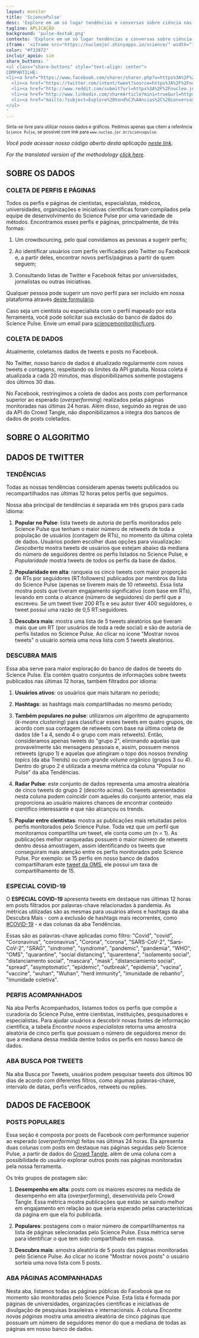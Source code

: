 ```yaml
---
layout: monitor
title: 'SciencePulse'
desc: 'Explore em um só lugar tendências e conversas sobre ciência nas redes sociais por +1.500 cientistas, especialistas e organizações de renome.'
tagline: APLICAÇÃO
background: 'pulse-destak.png'
contexto: 'Explore em um só lugar tendências e conversas sobre ciência nas redes sociais por +1.500 cientistas, especialistas e organizações de renome.'
iframe: '<iframe src="https://nucleojor.shinyapps.io/science/" width="100%" onload="loadIframe()" frameborder="no" scrolling="auto"></iframe>'
color: "#f33872"
incluir_apoio: sim
share_buttons: '
<ul class="share-buttons" style="text-align: center">
COMPARTILHE:
<li><a href="https://www.facebook.com/sharer/sharer.php?u=https%3A%2F%2Fnucleo.jor.br%2Fsciencepulse&quote=Explore%20tend%C3%AAncias%2C%20conversas%20e%20assuntos%20relevantes%20no%20debate%20cient%C3%ADfico%20que%20circulam%20nas%20redes%20sociais" target="_blank" title="Share on Facebook"><i class="fab fa-facebook-square fa-lg" aria-hidden="true"></i><span class="sr-only">Share on Facebook</span></a></li>
  <li><a href="https://twitter.com/intent/tweet?source=https%3A%2F%2Fnucleo.jor.br%2Fsciencepulse&text=Explore%20tend%C3%AAncias%2C%20conversas%20e%20assuntos%20relevantes%20no%20debate%20cient%C3%ADfico%20que%20circulam%20nas%20redes%20sociais:%20https%3A%2F%2Fnucleo.jor.br%2Fsciencepulse&via=thesciencepulse" target="_blank" title="Tweet"><i class="fab fa-twitter-square fa-lg" aria-hidden="true"></i><span class="sr-only">Tweet</span></a></li>
  <li><a href="http://www.reddit.com/submit?url=https%3A%2F%2Fnucleo.jor.br%2Fsciencepulse&title=Explore%20tend%C3%AAncias%2C%20conversas%20e%20assuntos%20relevantes%20no%20debate%20cient%C3%ADfico%20que%20circulam%20nas%20redes%20sociais" target="_blank" title="Submit to Reddit"><i class="fab fa-reddit-square fa-lg" aria-hidden="true"></i><span class="sr-only">Submit to Reddit</span></a></li>
  <li><a href="http://www.linkedin.com/shareArticle?mini=true&url=https%3A%2F%2Fnucleo.jor.br%2Fsciencepulse&title=Explore%20tend%C3%AAncias%2C%20conversas%20e%20assuntos%20relevantes%20no%20debate%20cient%C3%ADfico%20que%20circulam%20nas%20redes%20sociais&summary=&source=https%3A%2F%2Fnucleo.jor.br%2Fsciencepulse" target="_blank" title="Share on LinkedIn"><i class="fab fa-linkedin fa-lg" aria-hidden="true"></i><span class="sr-only">Share on LinkedIn</span></a></li>
  <li><a href="mailto:?subject=Explore%20tend%C3%AAncias%2C%20conversas%20e%20assuntos%20relevantes%20no%20debate%20cient%C3%ADfico%20que%20circulam%20nas%20redes%20sociais&body=:%20https%3A%2F%2Fnucleo.jor.br%2Fsciencepulse" target="_blank" title="Send email"><i class="fas fa-envelope-square fa-lg" aria-hidden="true"></i><span class="sr-only">Send email</span></a></li>
</ul>
'
---
```


<small>Sinta-se livre para utilizar nossos dados e gráficos. Pedimos apenas que citem a referência `Science Pulse`, se possível com link para `www.nucleo.jor.br/sciencepulse`.</small>

_Você pode acessar nosso código aberto desta aplicação [neste link](https://github.com/voltdatalab/science-pulse-public)._

_For the translated version of the methodology [click here](https://sciencepulse.org/eng/methodology)._

## SOBRE OS DADOS

### COLETA DE PERFIS E PÁGINAS

Todos os perfis e páginas de cientistas, especialistas, médicos, universidades, organizações e iniciativas científicas foram compilados pela equipe de desenvolvimento do Science Pulse por uma variedade de métodos. Encontramos esses perfis e páginas, principalmente, de três formas:

1. Um crowdsourcing, pelo qual convidamos as pessoas a sugerir perfis;

2. Ao identificar usuários com perfis verificados pelo Twitter ou Facebook e, a partir deles, encontrar novos perfis/páginas a partir de quem seguem;

3. Consultando listas de Twitter e Facebook feitas por universidades, jornalistas ou outras iniciativas.

Qualquer pessoa pode sugerir um novo perfil para ser incluído em nossa plataforma através [deste formulário](https://forms.gle/KHufKHzJxJVdsD7s8).

Caso seja um cientista ou especialista com o perfil mapeado por esta ferramenta, você pode solicitar sua exclusão do banco de dados do Science Pulse. Envie um email para [sciencemonitor@icfj.org](mailto:sciencemonitor@icfj.org).


### COLETA DE DADOS

Atualmente, coletamos dados de tweets e posts no Facebook.

No Twitter, nosso banco de dados é atualizado regularmente com novos tweets e contagens, respeitando os limites da API gratuita. Nossa coleta é atualizada a cada 20 minutos, mas disponibilizamos somente postagens dos últimos 30 dias.

No Facebook, restringimos a coleta de dados aos posts com performance superior ao esperado (*overperforming*) realizados pelas páginas monitoradas nas últimas 24 horas. Além disso, seguindo as regras de uso da API do Crowd Tangle, não disponibilizamos a íntegra dos bancos de dados de posts coletados.

## SOBRE O ALGORITMO

## DADOS DE TWITTER

### TENDÊNCIAS

Todas as nossas tendências consideram apenas tweets publicados ou recompartilhados nas últimas 12 horas pelos perfis que seguimos.

Nossa aba principal de tendências é separada em três grupos para cada idioma:

1. **Popular no Pulse**: lista tweets de autoria de perfis monitorados pelo Science Pulse que tenham o maior número de retweets de toda a população de usuários (contagem de RTs), no momento da última coleta de dados. Usuários podem escolher duas opções para visualização: *Descoberta* mostra tweets de usuários que estejam abaixo da mediana do número de seguidores dentre os perfis listados no Science Pulse, e *Popularidade* mostra tweets de todos os perfis da base de dados.

2. **Popularidade em alta**: ranqueia os cinco tweets com maior proporção de RTs por seguidores (RT:followers) publicados por membros da lista do Science Pulse (apenas se tiverem mais de 10 retweets). Essa lista mostra posts que tiveram engajamento significativo (com base em RTs), levando em conta o alcance (número de seguidores) do perfil que a escreveu. Se um tweet tiver 200 RTs e seu autor tiver 400 seguidores, o tweet possui uma razão de 0,5 RT:seguidores.

3. **Descubra mais**: mostra uma lista de 5 tweets aleatórios que tiveram mais que um RT (por usuários de toda a rede social) e são de autoria de perfis listados no Science Pulse. Ao clicar no ícone "Mostrar novos tweets" o usuário sorteia uma nova lista com 5 tweets aleatórios.

### DESCUBRA MAIS

Essa aba serve para maior exploração do banco de dados de tweets do Science Pulse. Ela contém quatro conjuntos de informações sobre tweets publicados nas últimas 12 horas, também filtrados por idioma:

1. **Usuários ativos**: os usuários que mais tuitaram no período;

2. **Hashtags**: as hashtags mais compartilhadas no mesmo período;

3. **Também populares no pulse**: utilizamos um algoritmo de agrupamento (*k-means clustering*) para classificar esses tweets em quatro grupos, de acordo com sua contagem de retweets com base na última coleta de dados (de 1 a 4, sendo 4 o grupo com mais retweets). Então, consideramos apenas tweets do "grupo 2", eliminando aquelas que provavelmente são mensagens pessoais e, assim, possuem menos retweets (grupo 1) e aquelas que atingiram o topo dos nossos *trending topics* (da aba Trends) ou com grande volume orgânico (grupos 3 ou 4). Dentro do grupo 2 é utilizada a mesma métrica da coluna "Popular no Pulse" da aba Tendências.  

4. **Radar Pulse**: este conjunto de dados representa uma amostra aleatória de cinco tweets do grupo 2 (descrito acima). Os tweets apresentados nesta coluna podem coincidir com aqueles do conjunto anterior, mas ela proporciona ao usuário maiores chances de encontrar conteúdo científico interessante e que não alcançou os trends.

5. **Popular entre cientistas**: mostra as publicações mais retuitadas pelos perfis monitorados pelo Science Pulse. Toda vez que um perfil que monitoramos compartilha um tweet, ele conta como um (n = 1). As publicações melhor ranqueadas possuem o maior número de retweets dentro dessa amostragem, assim identificando os tweets que conseguiram mais atenção entre os perfis monitorados pelo Science Pulse. Por exemplo: se 15 perfis em nosso banco de dados compartilharam este  [tweet da OMS](https://twitter.com/WHO/status/1275349898209173505), ele possui um taxa de compartilhamento de 15.


### ESPECIAL COVID-19

O **ESPECIAL COVID-19** apresenta tweets em destaque nas últimas 12 horas em posts filtrados por palavras-chave relacionadas à pandemia. As métricas utilizadas são as mesmas para usuários ativos e hashtags da aba Descubra Mais - com a exclusão de hashtags mais recorrentes, como [#COVID-19](https://twitter.com/hashtag/covid19) - e das colunas da aba Tendências.  

Essas são as palavras-chave aplicadas como filtro: "Covid", "covid", "Coronavirus", "coronavirus",
                    "Corona", "corona", "SARS-CoV-2", "Sars-CoV-2",
                    "SRAG", "sindrome", "syndrome", "pandemic",
                    "pandemia", "WHO", "OMS", "quarantine", "social distancing",
                    "quarentena", "isolamento social", "distanciamento social",
                    "mascara", "mask", "distanciamiento social", "spread", "asymptomatic",
                    "epidemic", "outbreak", "epidemia", "vacina", "vaccine", "wuhan", "Wuhan",
                    "herd immunity", "imunidade de rebanho", "imunidade coletiva".

### PERFIS ACOMPANHADOS

Na aba Perfis Acompanhados, listamos todos os perfis que compõe a curadoria do Science Pulse, entre cientistas, instituições, pesquisadores e especialistas. Para ajudar usuários a descobrir novas fontes de informação científica, a tabela *Encontre novos especialistas* retorna uma amostra aleatória de cinco perfis que possuam o número de seguidores menor do que a mediana dessa medida dentre todos os perfis em nosso banco de dados.

### ABA BUSCA POR TWEETS

Na aba Busca por Tweets, usuários podem pesquisar tweets dos últimos 90 dias de acordo com diferentes filtros, como algumas palavras-chave, intervalo de datas, perfis verificados, retweets ou replies.

## DADOS DE FACEBOOK

### POSTS POPULARES

Essa seção é composta por posts de Facebook com performance superior ao esperado (*overperforming*) feitas nas últimas 24 horas. Ela apresenta duas colunas com posts em destaque nas páginas seguidas pelo Science Pulse, a partir de dados do [Crowd Tangle](https://www.crowdtangle.com/), além de uma coluna com a possibilidade do usuário explorar outros posts nas páginas monitoradas pela nossa ferramenta.

Os três grupos de postagem são:

1. **Desempenho em alta**: posts com os maiores escores na medida de desempenho em alta (*overperforming*), desenvolvida pelo Crowd Tangle. Essa métrica mostra publicações que estão se saindo melhor em engajamento em relação ao que seria esperado pelas características da página em que ela foi publicada.  

2. **Populares**: postagens com o maior número de compartilhamentos na lista de páginas selecionadas pelo Science Pulse. Essa métrica serve para identificar o que tem sido compartilhado em massa.

3. **Descubra mais**: amostra aleatória de 5 posts das páginas monitoradas pelo Science Pulse. Ao clicar no ícone "Mostrar novos posts" o usuário sorteia uma nova lista com 5 posts.

### ABA PÁGINAS ACOMPANHADAS

Nesta aba, listamos todas as páginas públicas do Facebook que no momento são monitoradas pelo Science Pulse. Esta lista é formada por páginas de universidades, organizações científicas e iniciativas de divulgação de pesquisas brasileiras e internacionais. A coluna *Encontre novas páginas* mostra uma amostra aleatória de cinco páginas que possuam um número de seguidores menor do que a mediana de todas as páginas em nosso banco de dados.
